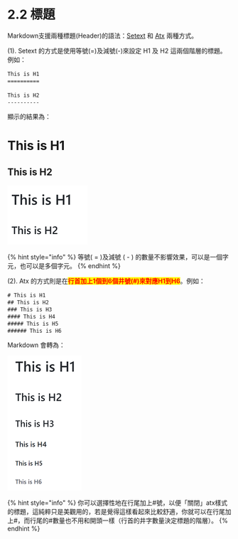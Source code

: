 # 2.2 標題

Markdown支援兩種標題(Header)的語法：[Setext][1] 和 [Atx][2] 兩種方式。

[1]:(<https://docutils.sourceforge.io/mirror/setext.html>)
[2]:(<http://www.aaronsw.com/2002/atx/>)


(1). Setext 的方式是使用等號(=)及減號(-)來設定 H1 及 H2 這兩個階層的標題。例如：

```
This is H1
==========

This is H2
----------
```

顯示的結果為：

This is H1
==========

This is H2
----------

<img src="../.gitbook/assets/title-1.png" alt=""/>

{% hint style="info" %}
等號( = )及減號 ( - ) 的數量不影響效果，可以是一個字元，也可以是多個字元。
{% endhint %}

(2). Atx 的方式則是在<mark style="color:red;">**行首加上1個到6個井號(#)來對應H1到H6**</mark>。例如：

```
# This is H1
## This is H2
### This is H3
#### This is H4
##### This is H5
###### This is H6
```

Markdown 會轉為：

<img src="../.gitbook/assets/title-2.png" alt=""/>

{% hint style="info" %}
你可以選擇性地在行尾加上#號，以便「關閉」atx樣式的標題，這純粹只是美觀用的，若是覺得這樣看起來比較舒適，你就可以在行尾加上#，而行尾的#數量也不用和開頭一樣（行首的井字數量決定標題的階層）。
{% endhint %}
